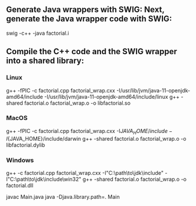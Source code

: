 
##    Generate Java wrappers with SWIG: Next, generate the Java wrapper code with SWIG:
swig -c++ -java factorial.i


## Compile the C++ code and the SWIG wrapper into a shared library:

### Linux
g++ -fPIC -c factorial.cpp factorial_wrap.cxx -I/usr/lib/jvm/java-11-openjdk-amd64/include -I/usr/lib/jvm/java-11-openjdk-amd64/include/linux
g++ -shared factorial.o factorial_wrap.o -o libfactorial.so

### MacOS
g++ -fPIC -c factorial.cpp factorial_wrap.cxx -I${JAVA_HOME}/include -I${JAVA_HOME}/include/darwin
g++ -shared factorial.o factorial_wrap.o -o libfactorial.dylib

### Windows
g++ -c factorial.cpp factorial_wrap.cxx -I"C:\path\to\jdk\include" -I"C:\path\to\jdk\include\win32"
g++ -shared factorial.o factorial_wrap.o -o factorial.dll


javac Main.java
java -Djava.library.path=. Main
